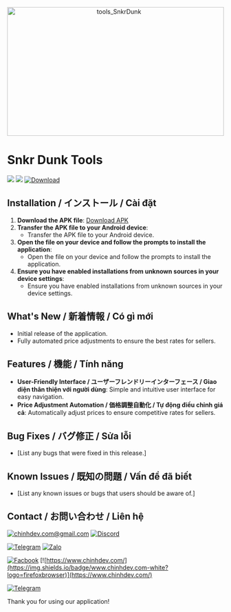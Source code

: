 <div style="text-align: center; margin: 0 auto;">
    <img src="https://github.com/user-attachments/assets/e0bbfb2d-5ced-455d-ab2e-bfae0307f981" alt="tools_SnkrDunk" width="100%" height="300"/>
</div>


# Snkr Dunk Tools
[![](https://img.shields.io/badge/Android-white?logo=android)]()
[![](https://img.shields.io/badge/dynamic/json?url=https%3A%2F%2Fapi.github.com%2Frepos%2Fchinhdev-git%2FSnkrDunkTools-Download%2Freleases&query=%24.[%3A1].tag_name&label=Version)](https://github.com/chinhdev-git/SnkrDunkTools-Download/releases/tag/2.0.6)
[![Download](https://img.shields.io/badge/Download-apk-blue)](https://github.com/chinhdev-git/SnkrDunkTools-Download/releases/latest/download/app-release.apk)


## Installation / インストール / Cài đặt
1. **Download the APK file**: [Download APK](https://github.com/chinhdev-git/SnkrDunkTools-Download/releases/latest/download/app-release.apk)
2. **Transfer the APK file to your Android device**: 
   - Transfer the APK file to your Android device.
3. **Open the file on your device and follow the prompts to install the application**: 
   - Open the file on your device and follow the prompts to install the application.
4. **Ensure you have enabled installations from unknown sources in your device settings**: 
   - Ensure you have enabled installations from unknown sources in your device settings.

## What's New / 新着情報 / Có gì mới
- Initial release of the application.
- Fully automated price adjustments to ensure the best rates for sellers.

## Features / 機能 / Tính năng
- **User-Friendly Interface / ユーザーフレンドリーインターフェース / Giao diện thân thiện với người dùng**: Simple and intuitive user interface for easy navigation.
- **Price Adjustment Automation / 価格調整自動化 / Tự động điều chỉnh giá cả**: Automatically adjust prices to ensure competitive rates for sellers.

## Bug Fixes / バグ修正 / Sửa lỗi
- [List any bugs that were fixed in this release.]

## Known Issues / 既知の問題 / Vấn đề đã biết
- [List any known issues or bugs that users should be aware of.]

## Contact / お問い合わせ / Liên hệ

[![chinhdev.com@gmail.com](https://img.shields.io/badge/Email-white?logo=gmail)](mailto:chinhdev.com@gmail.com)
[![Discord](https://img.shields.io/badge/Discord-white?logo=discord)](https://discord.gg/Qc4t3FS58u)

[![Telegram](https://img.shields.io/badge/Telegram-white?logo=telegram)](https://t.me/chinhdev)
[![Zalo](https://img.shields.io/badge/Zalo-white?logo=zalo&logoColor=%230866FF)](https://zalo.me/0969292868)

[![Facbook](https://img.shields.io/badge/Facebook-white?logo=facebook&logoColor=%230866FF)](https://www.facebook.com/chinhdevcom/)
[![https://www.chinhdev.com/](https://img.shields.io/badge/www.chinhdev.com-white?logo=firefoxbrowser)](https://www.chinhdev.com/)

[![Telegram](https://img.shields.io/badge/Telegram-white?logo=telegram)](https://t.me/chinhdev?utm_source=github&utm_medium=referral&utm_campaign=github_url&target=_blank&rel=noopener)
  
Thank you for using our application!
